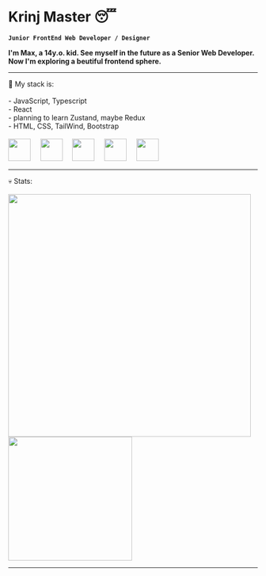 # Krinj Master 😴

**`Junior FrontEnd Web Developer / Designer`**

**I'm Max, a 14y.o. kid. See myself in the future as a Senior Web Developer. Now I'm exploring a beutiful frontend sphere.**
<br>
<hr>
💼 My stack is: 
<br> 
<br>
- JavaScript, Typescript
<br>
- React
<br>
- planning to learn Zustand, maybe Redux
<br>
- HTML, CSS, TailWind, Bootstrap
<br>
<br>

<div style={{display: flex}}>
          <img width="45px" src="https://cdn.jsdelivr.net/gh/devicons/devicon/icons/javascript/javascript-original.svg" /> &nbsp; &nbsp;
          <img width="45px" src="https://cdn.jsdelivr.net/gh/devicons/devicon/icons/typescript/typescript-original.svg" /> &nbsp; &nbsp;
          <img width="45px" src="https://cdn.jsdelivr.net/gh/devicons/devicon/icons/react/react-original-wordmark.svg" /> &nbsp; &nbsp;
          <img width="45px" src="https://cdn.jsdelivr.net/gh/devicons/devicon/icons/tailwindcss/tailwindcss-plain.svg" /> &nbsp; &nbsp;
          <img width="45px" src="https://cdn.jsdelivr.net/gh/devicons/devicon/icons/bootstrap/bootstrap-original.svg" /> &nbsp; &nbsp;
<div/>
<hr>
💀 Stats:
<br>
<br>
<image width="490px" src="https://github-readme-stats.vercel.app/api?username=krinjmaster&show_icons=true&theme=aura" />
<image width="250px" src="https://github-readme-stats.vercel.app/api/top-langs/?username=krinjmaster&hide_progress=false&theme=aura" />
<hr>
          
          
          
          
          

